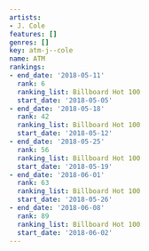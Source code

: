 ```yaml
---
artists:
- J. Cole
features: []
genres: []
key: atm-j--cole
name: ATM
rankings:
- end_date: '2018-05-11'
  rank: 6
  ranking_list: Billboard Hot 100
  start_date: '2018-05-05'
- end_date: '2018-05-18'
  rank: 42
  ranking_list: Billboard Hot 100
  start_date: '2018-05-12'
- end_date: '2018-05-25'
  rank: 56
  ranking_list: Billboard Hot 100
  start_date: '2018-05-19'
- end_date: '2018-06-01'
  rank: 63
  ranking_list: Billboard Hot 100
  start_date: '2018-05-26'
- end_date: '2018-06-08'
  rank: 89
  ranking_list: Billboard Hot 100
  start_date: '2018-06-02'
---
```


